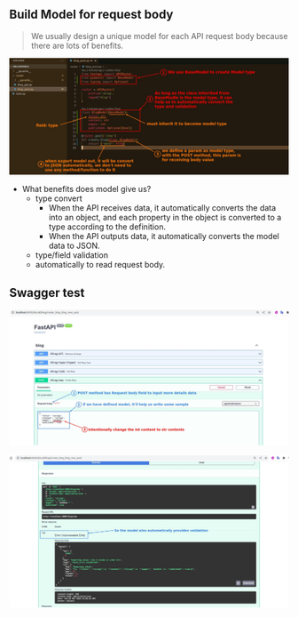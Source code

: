 ## **Build Model for request body**

> We usually design a unique model for each API request body because there are lots of benefits.

![Alt BaseModel](pic/01.jpg)

- What benefits does model give us?
  - type convert
    - When the API receives data, it automatically converts the data into an object, and each property in the object is converted to a type according to the definition.
    - When the API outputs data, it automatically converts the model data to JSON.
  - type/field validation
  - automatically to read request body.

## **Swagger test**

![Alt swagger](pic/02.jpg)

![Alt swagger error](pic/03.jpg)
